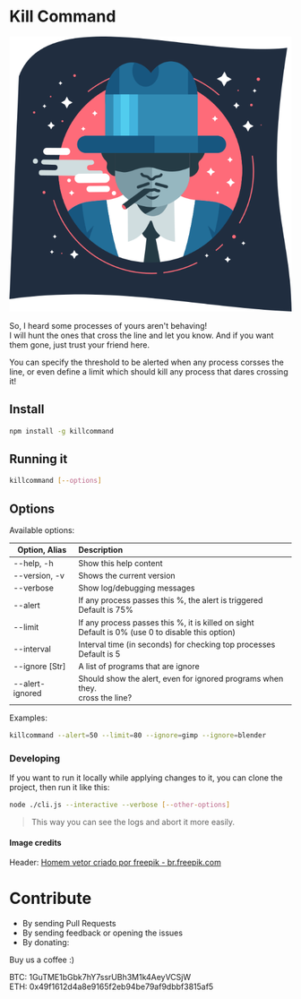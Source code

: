 # Kill Command

<div style="text-align:center">
  <img src="https://github.com/on2-dev/killcommand/blob/main/killcommand-header.png?raw=true" title="Looking for the new victim" alt="" />
</div>


So, I heard some processes of yours aren't behaving!  
I will hunt the ones that cross the line and let you know. And if you want them gone, just trust your friend here.

You can specify the threshold to be alerted when any process corsses the line,
or even define a limit which should kill any process that dares crossing it!

## Install

```sh
npm install -g killcommand
```

## Running it

```sh
killcommand [--options]
```

## Options

Available options:

| Option, Alias | Description  |
| ------------- |:-------------|
|   --help, -h         | Show this help content
|   --version, -v      | Shows the current version
|   --verbose          | Show log/debugging messages
|   --alert <Int>      | If any process passes this <Int>%, the alert is triggered<br/>Default is 75%
|   --limit <Int>      | If any process passes this <Int>%, it is killed on sight<br/>Default is 0% (use 0 to disable this option)
|   --interval <Int>   | Interval time (in seconds) for checking top processes<br/>Default is 5
|   --ignore [Str]     | A list of programs that are ignore
|   --alert-ignored    | Should show the alert, even for ignored programs when they.<br/>cross the line?

  Examples:

```sh
killcommand --alert=50 --limit=80 --ignore=gimp --ignore=blender
```

### Developing

If you want to run it locally while applying changes to it, you can clone the project, then run it like this:

```sh
node ./cli.js --interactive --verbose [--other-options]
```

> This way you can see the logs and abort it more easily.

#### Image credits

Header: <a href='https://br.freepik.com/vetores/homem'>Homem vetor criado por freepik - br.freepik.com</a></sub></small>


# Contribute

- By sending Pull Requests
- By sending feedback or opening the issues
- By donating:

Buy us a coffee :)

BTC: 1GuTME1bGbk7hY7ssrUBh3M1k4AeyVCSjW<br/>
ETH: 0x49f1612d4a8e9165f2eb94be79af9dbbf3815af5
